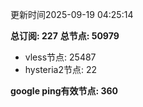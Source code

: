 更新时间2025-09-19 04:25:14

**总订阅: 227**
**总节点: 50979**
- vless节点: 25487
- hysteria2节点: 22

**google ping有效节点: 360**
